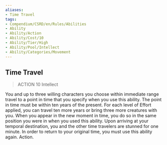 ```yaml
---
aliases:
- Time Travel
tags:
- Compendium/CSRD/en/Rules/Abilities
- Ability
- Ability/Action
- Ability/Cost/10
- Ability/Tier/High
- Ability/Pool/Intellect
- Ability/Categories/Movement
---
```


  
## Time Travel  
>ACTION 10  Intellect  
  
You and up to three willing characters you choose within immediate range travel to a point in time that you specify when you use this ability. The point in time must be within ten years of the present. For each level of Effort applied, you can travel ten more years or bring three more creatures with you. When you appear in the new moment in time, you do so in the same position you were in when you used this ability. Upon arriving at your temporal destination, you and the other time travelers are stunned for one minute. In order to return to your original time, you must use this ability again. Action.